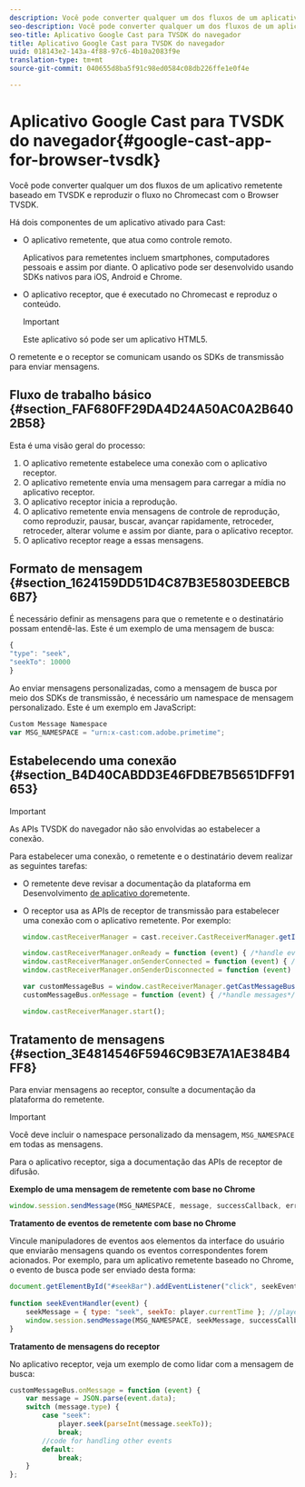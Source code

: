```yaml
---
description: Você pode converter qualquer um dos fluxos de um aplicativo remetente baseado em TVSDK e reproduzir o fluxo no Chromecast com o Browser TVSDK.
seo-description: Você pode converter qualquer um dos fluxos de um aplicativo remetente baseado em TVSDK e reproduzir o fluxo no Chromecast com o Browser TVSDK.
seo-title: Aplicativo Google Cast para TVSDK do navegador
title: Aplicativo Google Cast para TVSDK do navegador
uuid: 018143e2-143a-4f88-97c6-4b10a2083f9e
translation-type: tm+mt
source-git-commit: 040655d8ba5f91c98ed0584c08db226ffe1e0f4e

---
```



# Aplicativo Google Cast para TVSDK do navegador{#google-cast-app-for-browser-tvsdk}

Você pode converter qualquer um dos fluxos de um aplicativo remetente baseado em TVSDK e reproduzir o fluxo no Chromecast com o Browser TVSDK.

<!--<a id="section_87CE5D6D46F0439EB6E63A742D6DD9C8"></a>-->

Há dois componentes de um aplicativo ativado para Cast:

* O aplicativo remetente, que atua como controle remoto.

   Aplicativos para remetentes incluem smartphones, computadores pessoais e assim por diante. O aplicativo pode ser desenvolvido usando SDKs nativos para iOS, Android e Chrome.
* O aplicativo receptor, que é executado no Chromecast e reproduz o conteúdo.

   >[!IMPORTANT]
   >
   >Este aplicativo só pode ser um aplicativo HTML5.

O remetente e o receptor se comunicam usando os SDKs de transmissão para enviar mensagens.

## Fluxo de trabalho básico {#section_FAF680FF29DA4D24A50AC0A2B6402B58}

Esta é uma visão geral do processo:

1. O aplicativo remetente estabelece uma conexão com o aplicativo receptor.
1. O aplicativo remetente envia uma mensagem para carregar a mídia no aplicativo receptor.
1. O aplicativo receptor inicia a reprodução.
1. O aplicativo remetente envia mensagens de controle de reprodução, como reproduzir, pausar, buscar, avançar rapidamente, retroceder, retroceder, alterar volume e assim por diante, para o aplicativo receptor.
1. O aplicativo receptor reage a essas mensagens.

## Formato de mensagem {#section_1624159DD51D4C87B3E5803DEEBCB6B7}

É necessário definir as mensagens para que o remetente e o destinatário possam entendê-las. Este é um exemplo de uma mensagem de busca:

```js
{ 
"type": "seek", 
"seekTo": 10000 
} 
```

Ao enviar mensagens personalizadas, como a mensagem de busca por meio dos SDKs de transmissão, é necessário um namespace de mensagem personalizado. Este é um exemplo em JavaScript:

```js
Custom Message Namespace 
var MSG_NAMESPACE = "urn:x-cast:com.adobe.primetime"; 
```

## Estabelecendo uma conexão {#section_B4D40CABDD3E46FDBE7B5651DFF91653}

>[!IMPORTANT]
>
>As APIs TVSDK do navegador não são envolvidas ao estabelecer a conexão.

Para estabelecer uma conexão, o remetente e o destinatário devem realizar as seguintes tarefas:

* O remetente deve revisar a documentação da plataforma em Desenvolvimento [de aplicativo do](https://developers.google.com/cast/docs/sender_apps)remetente.
* O receptor usa as APIs de receptor de transmissão para estabelecer uma conexão com o aplicativo remetente. Por exemplo:

   ```js
   window.castReceiverManager = cast.receiver.CastReceiverManager.getInstance(); 
   
   window.castReceiverManager.onReady = function (event) { /*handle event*/ }; 
   window.castReceiverManager.onSenderConnected = function (event) { /*handle event*/ }; 
   window.castReceiverManager.onSenderDisconnected = function (event) { /*handle event*/ }; 
   
   var customMessageBus = window.castReceiverManager.getCastMessageBus(MSG_NAMESPACE); 
   customMessageBus.onMessage = function (event) { /*handle messages*/ }; 
   
   window.castReceiverManager.start(); 
   ```

## Tratamento de mensagens {#section_3E4814546F5946C9B3E7A1AE384B4FF8}

Para enviar mensagens ao receptor, consulte a documentação da plataforma do remetente.

>[!IMPORTANT]
>
>Você deve incluir o namespace personalizado da mensagem, `MSG_NAMESPACE` em todas as mensagens.

Para o aplicativo receptor, siga a documentação das APIs de receptor de difusão.

**Exemplo de uma mensagem de remetente com base no Chrome**

```js
window.session.sendMessage(MSG_NAMESPACE, message, successCallback, errorCallback); //https://developers.google.com/cast/docs/reference/chrome/chrome.cast.Session#sendMessage
```

**Tratamento de eventos de remetente com base no Chrome**

Vincule manipuladores de eventos aos elementos da interface do usuário que enviarão mensagens quando os eventos correspondentes forem acionados. Por exemplo, para um aplicativo remetente baseado no Chrome, o evento de busca pode ser enviado desta forma:

```js
document.getElementById("#seekBar").addEventListener("click", seekEventHandler); 
   
function seekEventHandler(event) { 
    seekMessage = { type: "seek", seekTo: player.currentTime }; //player is an instance of AdobePSDK.MediaPlayer 
    window.session.sendMessage(MSG_NAMESPACE, seekMessage, successCallback, errorCallback); 
} 
```

**Tratamento de mensagens do receptor**

No aplicativo receptor, veja um exemplo de como lidar com a mensagem de busca:

```js
customMessageBus.onMessage = function (event) { 
    var message = JSON.parse(event.data); 
    switch (message.type) { 
        case "seek":  
            player.seek(parseInt(message.seekTo)); 
            break; 
        //code for handling other events 
        default:  
            break; 
    } 
}; 
```

